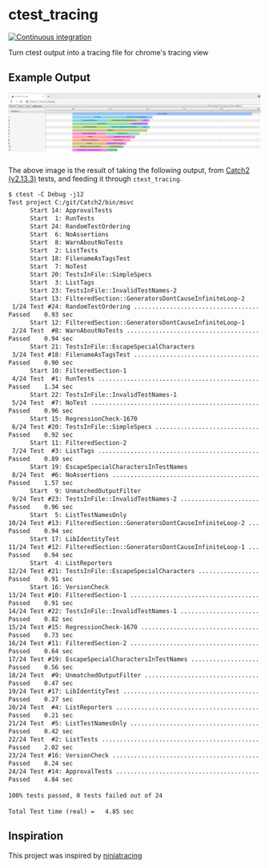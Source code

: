 # ctest_tracing
[![Continuous integration](https://github.com/speedyleion/ctest_tracing/actions/workflows/rust.yml/badge.svg?branch=main)](https://github.com/speedyleion/ctest_tracing/actions/workflows/rust.yml)

Turn ctest output into a tracing file for chrome's tracing view

## Example Output

![Catch2 Test Tracing](doc/assets/catch2_tests.png)


The above image is the result of taking the following output, from 
[Catch2 (v2.13.3)](https://github.com/catchorg/Catch2) tests, and feeding it 
through `ctest_tracing`.

    $ ctest -C Debug -j12
    Test project C:/git/Catch2/bin/msvc
          Start 14: ApprovalTests
          Start  1: RunTests
          Start 24: RandomTestOrdering
          Start  6: NoAssertions
          Start  8: WarnAboutNoTests
          Start  2: ListTests
          Start 18: FilenameAsTagsTest
          Start  7: NoTest
          Start 20: TestsInFile::SimpleSpecs
          Start  3: ListTags
          Start 23: TestsInFile::InvalidTestNames-2
          Start 13: FilteredSection::GeneratorsDontCauseInfiniteLoop-2
     1/24 Test #24: RandomTestOrdering ...................................   Passed    0.93 sec
          Start 12: FilteredSection::GeneratorsDontCauseInfiniteLoop-1
     2/24 Test  #8: WarnAboutNoTests .....................................   Passed    0.94 sec
          Start 21: TestsInFile::EscapeSpecialCharacters
     3/24 Test #18: FilenameAsTagsTest ...................................   Passed    0.90 sec
          Start 10: FilteredSection-1
     4/24 Test  #1: RunTests .............................................   Passed    1.34 sec
          Start 22: TestsInFile::InvalidTestNames-1
     5/24 Test  #7: NoTest ...............................................   Passed    0.96 sec
          Start 15: RegressionCheck-1670
     6/24 Test #20: TestsInFile::SimpleSpecs .............................   Passed    0.92 sec
          Start 11: FilteredSection-2
     7/24 Test  #3: ListTags .............................................   Passed    0.89 sec
          Start 19: EscapeSpecialCharactersInTestNames
     8/24 Test  #6: NoAssertions .........................................   Passed    1.57 sec
          Start  9: UnmatchedOutputFilter
     9/24 Test #23: TestsInFile::InvalidTestNames-2 ......................   Passed    0.96 sec
          Start  5: ListTestNamesOnly
    10/24 Test #13: FilteredSection::GeneratorsDontCauseInfiniteLoop-2 ...   Passed    0.94 sec
          Start 17: LibIdentityTest
    11/24 Test #12: FilteredSection::GeneratorsDontCauseInfiniteLoop-1 ...   Passed    0.94 sec
          Start  4: ListReporters
    12/24 Test #21: TestsInFile::EscapeSpecialCharacters .................   Passed    0.91 sec
          Start 16: VersionCheck
    13/24 Test #10: FilteredSection-1 ....................................   Passed    0.91 sec
    14/24 Test #22: TestsInFile::InvalidTestNames-1 ......................   Passed    0.82 sec
    15/24 Test #15: RegressionCheck-1670 .................................   Passed    0.73 sec
    16/24 Test #11: FilteredSection-2 ....................................   Passed    0.64 sec
    17/24 Test #19: EscapeSpecialCharactersInTestNames ...................   Passed    0.56 sec
    18/24 Test  #9: UnmatchedOutputFilter ................................   Passed    0.47 sec
    19/24 Test #17: LibIdentityTest ......................................   Passed    0.27 sec
    20/24 Test  #4: ListReporters ........................................   Passed    0.21 sec
    21/24 Test  #5: ListTestNamesOnly ....................................   Passed    0.42 sec
    22/24 Test  #2: ListTests ............................................   Passed    2.02 sec
    23/24 Test #16: VersionCheck .........................................   Passed    0.24 sec
    24/24 Test #14: ApprovalTests ........................................   Passed    4.84 sec
    
    100% tests passed, 0 tests failed out of 24
    
    Total Test time (real) =   4.85 sec

## Inspiration

This project was inspired by [ninjatracing](https://github.com/nico/ninjatracing)